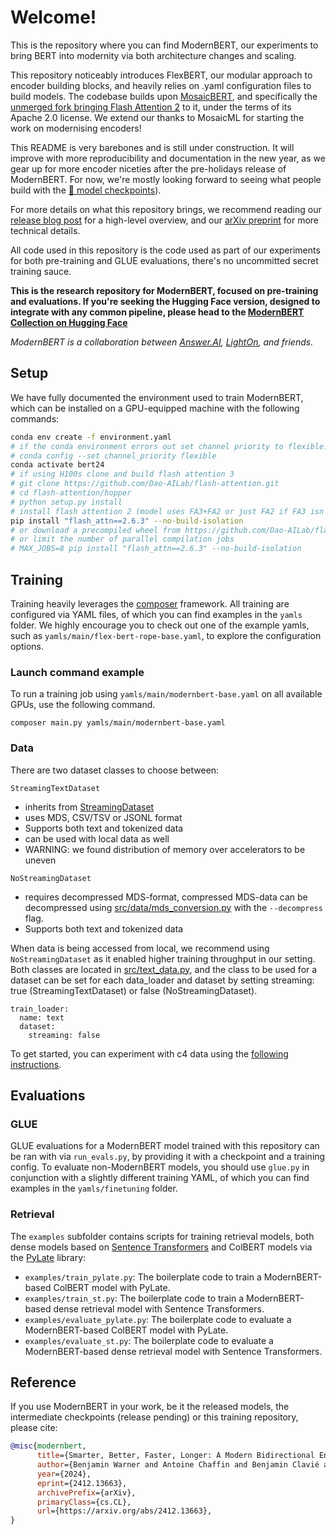 # Welcome!

This is the repository where you can find ModernBERT, our experiments to bring BERT into modernity via both architecture changes and scaling.

This repository noticeably introduces FlexBERT, our modular approach to encoder building blocks, and heavily relies on .yaml configuration files to build models. The codebase builds upon [MosaicBERT](https://github.com/mosaicml/examples/tree/main/examples/benchmarks/bert), and specifically the [unmerged fork bringing Flash Attention 2](https://github.com/Skylion007/mosaicml-examples/tree/skylion007/add-fa2-to-bert) to it, under the terms of its Apache 2.0 license. We extend our thanks to MosaicML for starting the work on modernising encoders!

This README is very barebones and is still under construction. It will improve with more reproducibility and documentation in the new year, as we gear up for more encoder niceties after the pre-holidays release of ModernBERT. For now, we're mostly looking forward to seeing what people build with the [🤗 model checkpoints](https://huggingface.co/collections/answerdotai/modernbert-67627ad707a4acbf33c41deb)).

For more details on what this repository brings, we recommend reading our [release blog post](https://huggingface.co/blog/modernbert) for a high-level overview, and our [arXiv preprint](https://arxiv.org/abs/2412.13663) for more technical details.

All code used in this repository is the code used as part of our experiments for both pre-training and GLUE evaluations, there's no uncommitted secret training sauce.

**This is the research repository for ModernBERT, focused on pre-training and evaluations. If you're seeking the Hugging Face version, designed to integrate with any common pipeline, please head to the [ModernBERT Collection on Hugging Face](https://huggingface.co/collections/answerdotai/modernbert-67627ad707a4acbf33c41deb)**

*ModernBERT is a collaboration between [Answer.AI](https://answer.ai), [LightOn](https://lighton.ai), and friends.*

## Setup

We have fully documented the environment used to train ModernBERT, which can be installed on a GPU-equipped machine with the following commands:

```bash
conda env create -f environment.yaml
# if the conda environment errors out set channel priority to flexible:
# conda config --set channel_priority flexible
conda activate bert24
# if using H100s clone and build flash attention 3
# git clone https://github.com/Dao-AILab/flash-attention.git
# cd flash-attention/hopper
# python setup.py install
# install flash attention 2 (model uses FA3+FA2 or just FA2 if FA3 isn't supported)
pip install "flash_attn==2.6.3" --no-build-isolation
# or download a precompiled wheel from https://github.com/Dao-AILab/flash-attention/releases/tag/v2.6.3
# or limit the number of parallel compilation jobs
# MAX_JOBS=8 pip install "flash_attn==2.6.3" --no-build-isolation
```

## Training

Training heavily leverages the [composer](https://github.com/mosaicml/composer) framework. All training are configured via YAML files, of which you can find examples in the `yamls` folder. We highly encourage you to check out one of the example yamls, such as `yamls/main/flex-bert-rope-base.yaml`, to explore the configuration options.

### Launch command example
To run a training job using `yamls/main/modernbert-base.yaml` on all available GPUs, use the following command.
```
composer main.py yamls/main/modernbert-base.yaml
```

### Data

There are two dataset classes to choose between:

`StreamingTextDataset`
* inherits from [StreamingDataset](https://docs.mosaicml.com/projects/streaming/en/latest/preparing_datasets/dataset_format.html)
* uses MDS, CSV/TSV or JSONL format
* Supports both text and tokenized data
* can be used with local data as well
* WARNING: we found distribution of memory over accelerators to be uneven

`NoStreamingDataset`
* requires decompressed MDS-format, compressed MDS-data can be decompressed using [src/data/mds_conversion.py](src/data/mds_conversion.py)  with the `--decompress` flag.
* Supports both text and tokenized data

When data is being accessed from local, we recommend using `NoStreamingDataset` as it enabled higher training throughput in our setting. Both classes are located in [src/text_data.py](src/text_data.py), and the class to be used for a dataset can be set for each data_loader and dataset by setting streaming: true (StreamingTextDataset) or false (NoStreamingDataset).

```
train_loader:
  name: text
  dataset:
    streaming: false
```

To get started, you can experiment with c4 data using the [following instructions](https://github.com/mosaicml/examples/tree/main/examples/benchmarks/bert#prepare-your-data).


## Evaluations

### GLUE

GLUE evaluations for a ModernBERT model trained with this repository can be ran with via `run_evals.py`, by providing it with a checkpoint and a training config. To evaluate non-ModernBERT models, you should use `glue.py` in conjunction with a slightly different training YAML, of which you can find examples in the `yamls/finetuning` folder.

### Retrieval

The `examples` subfolder contains scripts for training retrieval models, both dense models based on [Sentence Transformers](https://github.com/UKPLab/sentence-transformers) and ColBERT models via the [PyLate](https://github.com/lightonai/pylate) library:
- `examples/train_pylate.py`: The boilerplate code to train a ModernBERT-based ColBERT model with PyLate.
- `examples/train_st.py`: The boilerplate code to train a ModernBERT-based dense retrieval model with Sentence Transformers.
- `examples/evaluate_pylate.py`: The boilerplate code to evaluate a ModernBERT-based ColBERT model with PyLate.
- `examples/evaluate_st.py`: The boilerplate code to evaluate a ModernBERT-based dense retrieval model with Sentence Transformers.


## Reference

If you use ModernBERT in your work, be it the released models, the intermediate checkpoints (release pending) or this training repository, please cite:

```bibtex
@misc{modernbert,
      title={Smarter, Better, Faster, Longer: A Modern Bidirectional Encoder for Fast, Memory Efficient, and Long Context Finetuning and Inference}, 
      author={Benjamin Warner and Antoine Chaffin and Benjamin Clavié and Orion Weller and Oskar Hallström and Said Taghadouini and Alexis Gallagher and Raja Biswas and Faisal Ladhak and Tom Aarsen and Nathan Cooper and Griffin Adams and Jeremy Howard and Iacopo Poli},
      year={2024},
      eprint={2412.13663},
      archivePrefix={arXiv},
      primaryClass={cs.CL},
      url={https://arxiv.org/abs/2412.13663}, 
}
```
